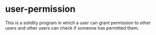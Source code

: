 # user-permission

This is a solidity program in which a user can grant permission to other users and other users can check if someone has permitted them.
